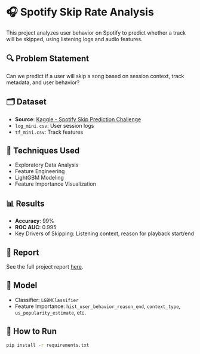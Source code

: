# 🎧 Spotify Skip Rate Analysis

This project analyzes user behavior on Spotify to predict whether a track will be skipped, using listening logs and audio features.

## 🔍 Problem Statement
Can we predict if a user will skip a song based on session context, track metadata, and user behavior?

## 🗂️ Dataset
- **Source**: [Kaggle - Spotify Skip Prediction Challenge](https://www.kaggle.com/datasets/thec03u5/spotify-1m-streams)
- `log_mini.csv`: User session logs
- `tf_mini.csv`: Track features

## 🔨 Techniques Used
- Exploratory Data Analysis
- Feature Engineering
- LightGBM Modeling
- Feature Importance Visualization

## 📊 Results
- **Accuracy**: 99%
- **ROC AUC**: 0.995
- Key Drivers of Skipping: Listening context, reason for playback start/end

## 📄 Report
See the full project report [here](Spotify_Skip_Analysis_Report.pdf).

## 🧠 Model
- Classifier: `LGBMClassifier`
- Feature Importance: `hist_user_behavior_reason_end`, `context_type`, `us_popularity_estimate`, etc.

## 🚀 How to Run
```bash
pip install -r requirements.txt
